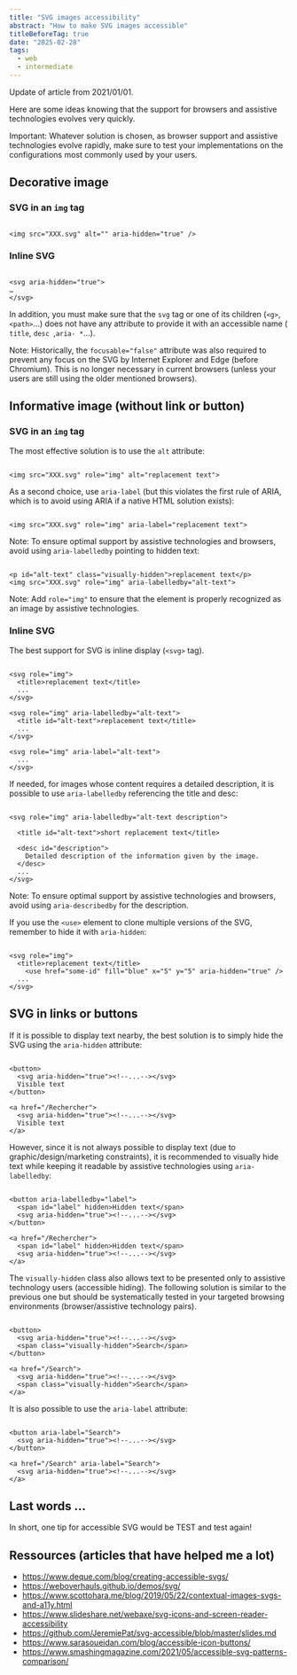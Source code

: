```yaml
---
title: "SVG images accessibility"
abstract: "How to make SVG images accessible"
titleBeforeTag: true
date: "2025-02-28"
tags:
  - web
  - intermediate
---
```


Update of article from 2021/01/01.


Here are some ideas knowing that the support for browsers and assistive technologies evolves very quickly.

Important: Whatever solution is chosen, as browser support and assistive technologies evolve rapidly, make sure to test your implementations on the configurations most commonly used by your users.

## Decorative image

### SVG in an `img` tag
<pre><code class="html" title="html">
&lt;img src="XXX.svg" alt="" aria-hidden="true" /&gt;
</code></pre>

### Inline SVG
<pre><code class="html" title="html">
&lt;svg aria-hidden="true"&gt;
…
&lt;/svg&gt;
</code></pre>

In addition, you must make sure that the `svg` tag or one of its children (`<g>`,`<path>`...) does not have any attribute to provide it with an accessible name (` title`, `desc `,` aria- * `…).

Note: Historically, the `focusable="false"` attribute was also required to prevent any focus on the SVG by Internet Explorer and Edge (before Chromium). This is no longer necessary in current browsers (unless your users are still using the older mentioned browsers).


## Informative image (without link or button)

### SVG in an `img` tag

The most effective solution is to use the `alt` attribute:

<pre><code class="html" title="html">
&lt;img src="XXX.svg" role="img" alt="replacement text"&gt;
</code></pre>

As a second choice, use `aria-label` (but this violates the first rule of ARIA, which is to avoid using ARIA if a native HTML solution exists):

<pre><code class="html" title="html">
&lt;img src="XXX.svg" role="img" aria-label="replacement text"&gt;
</code></pre>

Note: To ensure optimal support by assistive technologies and browsers, avoid using `aria-labelledby` pointing to hidden text:

<pre><code class="html" title="html">
&lt;p id="alt-text" class="visually-hidden">replacement text&lt;/p&gt;
&lt;img src="XXX.svg" role="img" aria-labelledby="alt-text"&gt;
</code></pre>

Note: Add `role="img"` to ensure that the element is properly recognized as an image by assistive technologies.


### Inline SVG

The best support for SVG is inline display (`<svg>` tag).

<pre><code class="html" title="html">
&lt;svg role="img"&gt;
  &lt;title&gt;replacement text&lt;/title&gt;
  ...
&lt;/svg&gt;

&lt;svg role="img" aria-labelledby="alt-text"&gt;
  &lt;title id="alt-text">replacement text&lt;/title&gt;
  ...
&lt;/svg&gt;

&lt;svg role="img" aria-label="alt-text"&gt;
  ...
&lt;/svg&gt;
</code></pre>

If needed, for images whose content requires a detailed description, it is possible to use `aria-labelledby` referencing the title and desc:

<pre><code class="html" title="html">
&lt;svg role="img" aria-labelledby="alt-text description"&gt;

  &lt;title id="alt-text"&gt;short replacement text&lt;/title&gt;

  &lt;desc id="description"&gt;
    Detailed description of the information given by the image.
  &lt;/desc&gt;
  ...
&lt;/svg&gt;
</code></pre>

Note: To ensure optimal support by assistive technologies and browsers, avoid using `aria-describedby` for the description.

If you use the `<use>` element to clone multiple versions of the SVG, remember to hide it with `aria-hidden`:


<pre><code class="html" title="html">
&lt;svg role="img"&gt;
  &lt;title&gt;replacement text&lt;/title&gt;
    &lt;use href="some-id" fill="blue" x="5" y="5" aria-hidden="true" /&gt;
  ...
&lt;/svg&gt;
</code></pre>


## SVG in links or buttons

If it is possible to display text nearby, the best solution is to simply hide the SVG using the `aria-hidden` attribute:

<pre><code class="html" title="html">
&lt;button&gt;
  &lt;svg aria-hidden="true"&gt;&lt;!--...--&gt;&lt;/svg&gt;
  Visible text
&lt;/button&gt;

&lt;a href="/Rechercher"&gt;
  &lt;svg aria-hidden="true"&gt;&lt;!--...--&gt;&lt;/svg&gt;
  Visible text
&lt;/a&gt;
</code></pre>

However, since it is not always possible to display text (due to graphic/design/marketing constraints), it is recommended to visually hide text while keeping it readable by assistive technologies using `aria-labelledby`:

<pre><code class="html" title="html">
&lt;button aria-labelledby="label"&gt; 
  &lt;span id="label" hidden&gt;Hidden text&lt;/span&gt;
  &lt;svg aria-hidden="true"&gt;&lt;!--...--&gt;&lt;/svg&gt;
&lt;/button&gt; 

&lt;a href="/Rechercher"&gt;
  &lt;span id="label" hidden&gt;Hidden text&lt;/span&gt;
  &lt;svg aria-hidden="true"&gt;&lt;!--...--&gt;&lt;/svg&gt;
&lt;/a&gt;
</code></pre>

The `visually-hidden` class also allows text to be presented only to assistive technology users (accessible hiding). The following solution is similar to the previous one but should be systematically tested in your targeted browsing environments (browser/assistive technology pairs).

<pre><code class="html" title="html">
&lt;button&gt;
  &lt;svg aria-hidden="true"&gt;&lt;!--...--&gt;&lt;/svg&gt;
  &lt;span class="visually-hidden"&gt;Search&lt;/span&gt;
&lt;/button&gt;

&lt;a href="/Search"&gt;
  &lt;svg aria-hidden="true"&gt;&lt;!--...--&gt;&lt;/svg&gt;
  &lt;span class="visually-hidden"&gt;Search&lt;/span&gt;
&lt;/a&gt;
</code></pre>

It is also possible to use the `aria-label` attribute:

<pre><code class="html" title="html">
&lt;button aria-label="Search"&gt;
  &lt;svg aria-hidden="true"&gt;&lt;!--...--&gt;&lt;/svg&gt;
&lt;/button&gt;

&lt;a href="/Search" aria-label="Search"&gt;
  &lt;svg aria-hidden="true"&gt;&lt;!--...--&gt;&lt;/svg&gt;
&lt;/a&gt;
</code></pre>

## Last words ...

In short, one tip for accessible SVG would be TEST and test again!

## Ressources (articles that have helped me a lot)

- https://www.deque.com/blog/creating-accessible-svgs/
- https://weboverhauls.github.io/demos/svg/
- https://www.scottohara.me/blog/2019/05/22/contextual-images-svgs-and-a11y.html 
- https://www.slideshare.net/webaxe/svg-icons-and-screen-reader-accessibility 
- https://github.com/JeremiePat/svg-accessible/blob/master/slides.md 
- https://www.sarasoueidan.com/blog/accessible-icon-buttons/
- https://www.smashingmagazine.com/2021/05/accessible-svg-patterns-comparison/
